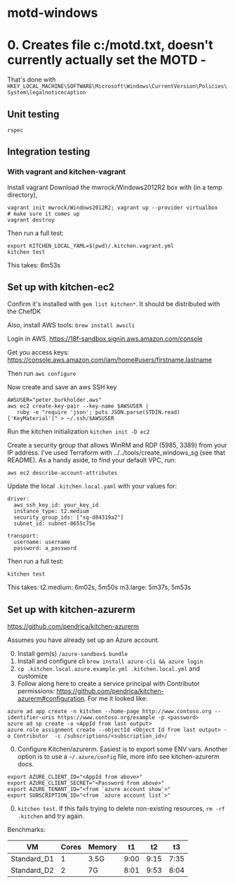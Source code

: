 # motd-windows

# 0. Creates file c:/motd.txt, doesn't currently actually set the MOTD -

That's done with `HKEY_LOCAL_MACHINE\SOFTWARE\Microsoft\Windows\CurrentVersion\Policies\System\legalnoticecaption`

## Unit testing

`rspec`

## Integration testing

### With vagrant and kitchen-vagrant

Install vagrant
Download the mwrock/Windows2012R2 box with (in a temp directory),

```
vagrant init mwrock/Windows2012R2; vagrant up --provider virtualbox
# make sure it comes up
vagrant destroy
```

Then run a full test:

```
export KITCHEN_LOCAL_YAML=$(pwd)/.kitchen.vagrant.yml
kitchen test
```

This takes: 6m53s

## Set up with kitchen-ec2

Confirm it's installed with `gem list kitchen*`. It should be distributed with the ChefDK

Also, install  AWS tools: `brew install awscli`

Login in AWS, https://18f-sandbox.signin.aws.amazon.com/console

Get you access keys: https://console.aws.amazon.com/iam/home#users/firstname.lastname

Then run `aws configure`

Now create and save an aws SSH key

```
AWSUSER="peter.burkholder.aws"
aws ec2 create-key-pair --key-name $AWSUSER |
   ruby -e "require 'json'; puts JSON.parse(STDIN.read)['KeyMaterial']" > ~/.ssh/$AWSUSER
```

Run the kitchen initialization `kitchen init -D ec2`

Create a security group that allows WinRM and RDP (5985, 3389) from your IP address. I've used Terraform with ../../tools/create_windows_sg (see that README). As a handy aside, to find your default VPC, run:

```
aws ec2 describe-account-attributes
```

Update the local `.kitchen.local.yaml` with your values for:

```
driver:
  aws_ssh_key_id: your_key_id
  instance_type: t2.medium
  security_group_ids: ["sg-d84319a2"]
  subnet_id: subnet-0655c75e

transport:
  username: username
  password: a_password
```

Then run a full test:

```
kitchen test
```

This takes:
  t2.medium: 6m02s, 5m50s
  m3.large: 5m37s, 5m53s


## Set up with kitchen-azurerm

https://github.com/pendrica/kitchen-azurerm

Assumes you have already set up an Azure account.

0. Install gem(s) `/azure-sandbox$ bundle`
0. Install and configure cli `brew install azure-cli && azure login`
0. `cp .kitchen.local.azure.example.yml .kitchen.local.yml` and customize
0. Follow along here to create a service principal with Contributor permissions: https://github.com/pendrica/kitchen-azurerm#configuration.  For me it looked like:
```
azure ad app create -n kitchen --home-page http://www.contoso.org --identifier-uris https://www.contoso.org/example -p <password>
azure ad sp create -a <AppId from last output>
azure role assignment create --objectId <Object Id from last output> -o Contributor  -c /subscriptions/<subscription_id>/
```
0. Configure Kitchen/azurerm. Easiest is to export some ENV vars. Another option is to use a `~/.azure/config` file, more info see kitchen-azurerm docs.
```
export AZURE_CLIENT_ID="<AppId from above>"
export AZURE_CLIENT_SECRET="<Password from above>"
export AZURE_TENANT_ID="<from `azure account show`>"
export SUBSCRIPTION_ID="<from `azure account list`>"
```

0. `kitchen test`.  If this fails trying to delete non-existing resources, `rm -rf .kitchen` and try again.

Benchmarks:

| VM | Cores | Memory | t1 | t2 | t3 |
| -- | -- | -- | -- | -- | -- |
| Standard_D1 | 1 | 3.5G | 9:00 | 9:15 | 7:35 |
| Standard_D2 | 2 | 7G | 8:01 | 9:53 | 8:04 |
